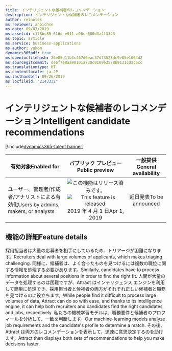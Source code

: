 ```yaml
---
title: インテリジェントな候補者のレコメンデーション
description: インテリジェントな候補者のレコメンデーション
author: relnotes
ms.reviewer: anbichse
ms.date: 09/03/2019
ms.assetid: c178bc85-616d-e911-a98c-000d3a4f3343
ms.topic: article
ms.service: business-applications
ms.author: yukom
dynamics365pdf: true
ms.openlocfilehash: 26e85d11b3c407d6eac37d73528dc9e85e1664d2
ms.sourcegitcommit: de6f7e8aa90101a730c0109e3578b9131cd3c6cc
ms.translationtype: HT
ms.contentlocale: ja-JP
ms.lasthandoff: 09/26/2019
ms.locfileid: "2143332"
---
```

# <a name="intelligent-candidate-recommendations"></a><span data-ttu-id="39a93-103">インテリジェントな候補者のレコメンデーション</span><span class="sxs-lookup"><span data-stu-id="39a93-103">Intelligent candidate recommendations</span></span>
[!include[dynamics365-talent banner](../includes/dynamics365-talent.md)]

| <span data-ttu-id="39a93-104">有効対象</span><span class="sxs-lookup"><span data-stu-id="39a93-104">Enabled for</span></span>    |  <span data-ttu-id="39a93-105">パブリック プレビュー</span><span class="sxs-lookup"><span data-stu-id="39a93-105">Public preview</span></span> | <span data-ttu-id="39a93-106">一般提供</span><span class="sxs-lookup"><span data-stu-id="39a93-106">General availability</span></span> | 
| ---------- | :----------: |:----------: |
|<span data-ttu-id="39a93-107">ユーザー、管理者/作成者/アナリストによる有効化</span><span class="sxs-lookup"><span data-stu-id="39a93-107">Users by admins, makers, or analysts</span></span>|<span data-ttu-id="39a93-108">![この機能はリリース済みです。](/dynamics365-release-plan/media/green-checkmark.png "この機能はリリース済みです。")</span><span class="sxs-lookup"><span data-stu-id="39a93-108">![This feature is released.](/dynamics365-release-plan/media/green-checkmark.png "This feature is released.")</span></span> <span data-ttu-id="39a93-109">2019 年 4 月 1 日</span><span class="sxs-lookup"><span data-stu-id="39a93-109">Apr 1, 2019</span></span>| <span data-ttu-id="39a93-110">近日発表</span><span class="sxs-lookup"><span data-stu-id="39a93-110">To be announced</span></span>|






## <a name="feature-details"></a><span data-ttu-id="39a93-111">機能の詳細</span><span class="sxs-lookup"><span data-stu-id="39a93-111">Feature details</span></span>
<!--feature detail start -->
<span data-ttu-id="39a93-112">採用担当者は大量の応募者を相手にしているため、トリアージが困難になります。</span><span class="sxs-lookup"><span data-stu-id="39a93-112">Recruiters deal with large volumes of applicants, which makes triaging challenging.</span></span> <span data-ttu-id="39a93-113">同様に、候補者は、よく合ったものを見つけるには複数の職位に関する情報を処理する必要があります。</span><span class="sxs-lookup"><span data-stu-id="39a93-113">Similarly, candidates have to process information about several positions in order to find the right fit.</span></span> <span data-ttu-id="39a93-114">人間が大量のデータを処理するのは困難ですが、Attract はインテリジェンス エンジンを利用して簡単に処理でき、採用担当者と候補者の両方がそれぞれ正しい候補者と職務を見つけるのに役立ちます。</span><span class="sxs-lookup"><span data-stu-id="39a93-114">While people find it difficult to process large volumes of data, Attract can do so with ease, and thanks to its intelligence engine, it can help both recruiters and candidates find the right candidates and jobs, respectively.</span></span> <span data-ttu-id="39a93-115">私たちの機械学習モデルは、職務要件と候補者のプロフィールを分析して、一致を判断します。</span><span class="sxs-lookup"><span data-stu-id="39a93-115">Our machine-learning models analyze job requirements and the candidate's profile to determine a match.</span></span> <span data-ttu-id="39a93-116">その後、Attract は両方のレコメンデーションを表示して、迅速に意思決定するのを助けます。</span><span class="sxs-lookup"><span data-stu-id="39a93-116">Attract then displays both sets of recommendations to help you make decisions faster.</span></span>
<!--feature detail end -->











